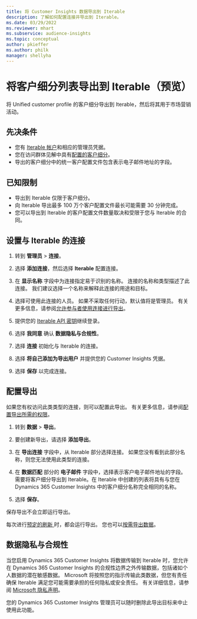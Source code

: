```yaml
---
title: 将 Customer Insights 数据导出到 Iterable
description: 了解如何配置连接并导出到 Iterable。
ms.date: 03/29/2022
ms.reviewer: mhart
ms.subservice: audience-insights
ms.topic: conceptual
author: pkieffer
ms.author: philk
manager: shellyha
---
```


# <a name="export-segment-lists-to-iterable-preview"></a>将客户细分列表导出到 Iterable（预览）

将 Unified customer profile 的客户细分导出到 Iterable，然后将其用于市场营销活动。

## <a name="prerequisites"></a>先决条件

-   您有 [Iterable 帐户](https://iterable.com/)和相应的管理员凭据。
-   您在访问群体见解中具有[配置的客户细分](segments.md)。
-   导出的客户细分中的统一客户配置文件包含表示电子邮件地址的字段。

## <a name="known-limitations"></a>已知限制

- 导出到 Iterable 仅限于客户细分。
- 向 Iterable 导出最多 100 万个客户配置文件最长可能需要 30 分钟完成。 
- 您可以导出到 Iterable 的客户配置文件数量取决和受限于您与 Iterable 的合同。

## <a name="set-up-connection-to-iterable"></a>设置与 Iterable 的连接

1. 转到 **管理员** > **连接**。

1. 选择 **添加连接**，然后选择 **Iterable** 配置连接。

1. 在 **显示名称** 字段中为连接指定易于识别的名称。 连接的名称和类型描述了此连接。 我们建议选择一个名称来解释此连接的用途和目标。

1. 选择可使用此连接的人员。 如果不采取任何行动，默认值将是管理员。 有关更多信息，请参阅[允许参与者使用连接进行导出](connections.md#allow-contributors-to-use-a-connection-for-exports)。

1. 提供您的 [Iterable API 密钥](https://support.iterable.com/hc/en-us/articles/360043464871)继续登录。 

1. 选择 **我同意** 确认 **数据隐私与合规性**。

1. 选择 **连接** 初始化与 Iterable 的连接。

1. 选择 **将自己添加为导出用户** 并提供您的 Customer Insights 凭据。

1. 选择 **保存** 以完成连接。

## <a name="configure-an-export"></a>配置导出

如果您有权访问此类类型的连接，则可以配置此导出。 有关更多信息，请参阅[配置导出所需的权限](export-destinations.md#set-up-a-new-export)。

1. 转到 **数据** > **导出**。

1. 要创建新导出，请选择 **添加导出**。

1. 在 **导出连接** 字段中，从 Iterable 部分选择连接。 如果您没有看到此部分名称，则您无法使用此类型的连接。

3. 在 **数据匹配** 部分的 **电子邮件** 字段中，选择表示客户电子邮件地址的字段。 需要将客户细分导出到 Iterable。在 Iterable 中创建的列表将具有与您在 Dynamics 365 Customer Insights 中的客户细分名称完全相同的名称。

1. 选择 **保存**。

保存导出不会立即运行导出。

每次进行[预定的刷新 ](system.md#schedule-tab)时，都会运行导出。 您也可以[按需导出数据](export-destinations.md#run-exports-on-demand)。 


## <a name="data-privacy-and-compliance"></a>数据隐私与合规性

当您启用 Dynamics 365 Customer Insights 将数据传输到 Iterable 时，您允许在 Dynamics 365 Customer Insights 的合规性边界之外传输数据，包括诸如个人数据的潜在敏感数据。 Microsoft 将按照您的指示传输此类数据，但您有责任确保 Iterable 满足您可能需要承担的任何隐私或安全责任。 有关详细信息，请参阅 [Microsoft 隐私声明](https://go.microsoft.com/fwlink/?linkid=396732)。

您的 Dynamics 365 Customer Insights 管理员可以随时删除此导出目标来中止使用此功能。
